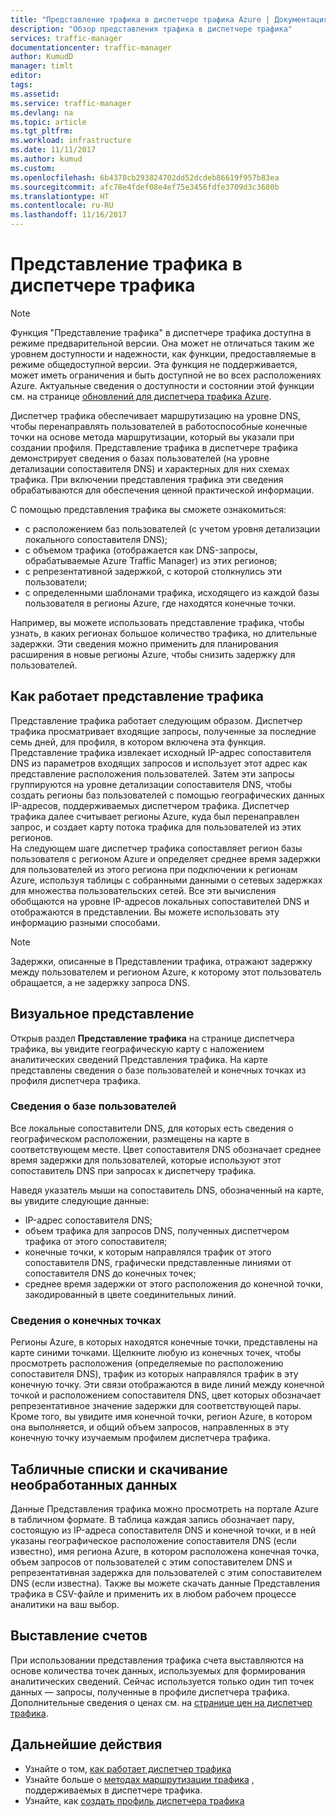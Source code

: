 ```yaml
---
title: "Представление трафика в диспетчере трафика Azure | Документация Майкрософт"
description: "Обзор представления трафика в диспетчере трафика"
services: traffic-manager
documentationcenter: traffic-manager
author: KumudD
manager: timlt
editor: 
tags: 
ms.assetid: 
ms.service: traffic-manager
ms.devlang: na
ms.topic: article
ms.tgt_pltfrm: 
ms.workload: infrastructure
ms.date: 11/11/2017
ms.author: kumud
ms.custom: 
ms.openlocfilehash: 6b4378cb293824702dd52dcdeb86619f957b83ea
ms.sourcegitcommit: afc78e4fdef08e4ef75e3456fdfe3709d3c3680b
ms.translationtype: HT
ms.contentlocale: ru-RU
ms.lasthandoff: 11/16/2017
---
```

# <a name="traffic-manager-traffic-view"></a>Представление трафика в диспетчере трафика

>[!NOTE]
>Функция "Представление трафика" в диспетчере трафика доступна в режиме предварительной версии. Она может не отличаться таким же уровнем доступности и надежности, как функции, предоставляемые в режиме общедоступной версии. Эта функция не поддерживается, может иметь ограничения и быть доступной не во всех расположениях Azure. Актуальные сведения о доступности и состоянии этой функции см. на странице [обновлений для диспетчера трафика Azure](https://azure.microsoft.com/updates/?product=traffic-manager).

Диспетчер трафика обеспечивает маршрутизацию на уровне DNS, чтобы перенаправлять пользователей в работоспособные конечные точки на основе метода маршрутизации, который вы указали при создании профиля. Представление трафика в диспетчере трафика демонстрирует сведения о базах пользователей (на уровне детализации сопоставителя DNS) и характерных для них схемах трафика. При включении представления трафика эти сведения обрабатываются для обеспечения ценной практической информации. 

С помощью представления трафика вы сможете ознакомиться:
- с расположением баз пользователей (с учетом уровня детализации локального сопоставителя DNS);
- с объемом трафика (отображается как DNS-запросы, обрабатываемые Azure Traffic Manager) из этих регионов;
- с репрезентативной задержкой, с которой столкнулись эти пользователи;
- с определенными шаблонами трафика, исходящего из каждой базы пользователя в регионы Azure, где находятся конечные точки. 

Например, вы можете использовать представление трафика, чтобы узнать, в каких регионах большое количество трафика, но длительные задержки. Эти сведения можно применить для планирования расширения в новые регионы Azure, чтобы снизить задержку для пользователей.

## <a name="how-traffic-view-works"></a>Как работает представление трафика

Представление трафика работает следующим образом. Диспетчер трафика просматривает входящие запросы, полученные за последние семь дней, для профиля, в котором включена эта функция. Представление трафика извлекает исходный IP-адрес сопоставителя DNS из параметров входящих запросов и использует этот адрес как представление расположения пользователей. Затем эти запросы группируются на уровне детализации сопоставителя DNS, чтобы создать регионы баз пользователей с помощью географических данных IP-адресов, поддерживаемых диспетчером трафика. Диспетчер трафика далее считывает регионы Azure, куда был перенаправлен запрос, и создает карту потока трафика для пользователей из этих регионов.  
На следующем шаге диспетчер трафика сопоставляет регион базы пользователя с регионом Azure и определяет среднее время задержки для пользователей из этого региона при подключении к регионам Azure, используя таблицы с собранными данными о сетевых задержках для множества пользовательских сетей. Все эти вычисления обобщаются на уровне IP-адресов локальных сопоставителей DNS и отображаются в представлении. Вы можете использовать эту информацию разными способами.

>[!NOTE]
>Задержки, описанные в Представлении трафика, отражают задержку между пользователем и регионом Azure, к которому этот пользователь обращается, а не задержку запроса DNS.

## <a name="visual-overview"></a>Визуальное представление

Открыв раздел **Представление трафика** на странице диспетчера трафика, вы увидите географическую карту с наложением аналитических сведений Представления трафика. На карте представлены сведения о базе пользователей и конечных точках из профиля диспетчера трафика.

### <a name="user-base-information"></a>Сведения о базе пользователей

Все локальные сопоставители DNS, для которых есть сведения о географическом расположении, размещены на карте в соответствующем месте. Цвет сопоставителя DNS обозначает среднее время задержки для пользователей, которые используют этот сопоставитель DNS при запросах к диспетчеру трафика.

Наведя указатель мыши на сопоставитель DNS, обозначенный на карте, вы увидите следующие данные:
- IP-адрес сопоставителя DNS;
- объем трафика для запросов DNS, полученных диспетчером трафика от этого сопоставителя;
- конечные точки, к которым направлялся трафик от этого сопоставителя DNS, графически представленные линиями от сопоставителя DNS до конечных точек; 
- среднее время задержки от этого расположения до конечной точки, закодированный в цвете соединительных линий.

### <a name="endpoint-information"></a>Сведения о конечных точках

Регионы Azure, в которых находятся конечные точки, представлены на карте синими точками. Щелкните любую из конечных точек, чтобы просмотреть расположения (определяемые по расположению сопоставителя DNS), трафик из которых направлялся трафик в эту конечную точку. Эти связи отображаются в виде линий между конечной точкой и расположением сопоставителя DNS, цвет которых обозначает репрезентативное значение задержки для соответствующей пары. Кроме того, вы увидите имя конечной точки, регион Azure, в котором она выполняется, и общий объем запросов, направленных в эту конечную точку изучаемым профилем диспетчера трафика.


## <a name="tabular-listing-and-raw-data-download"></a>Табличные списки и скачивание необработанных данных

Данные Представления трафика можно просмотреть на портале Azure в табличном формате. В таблица каждая запись обозначает пару, состоящую из IP-адреса сопоставителя DNS и конечной точки, и в ней указаны географическое расположение сопоставителя DNS (если известно), имя региона Azure, в котором расположена конечная точка, объем запросов от пользователей с этим сопоставителем DNS и репрезентативная задержка для пользователей с этим сопоставителем DNS (если известна). Также вы можете скачать данные Представления трафика в CSV-файле и применить их в любом рабочем процессе аналитики на ваш выбор.

## <a name="billing"></a>Выставление счетов

При использовании представления трафика счета выставляются на основе количества точек данных, используемых для формирования аналитических сведений. Сейчас используется только один тип точек данных — запросы, полученные в профиле диспетчера трафика. Дополнительные сведения о ценах см. на [странице цен на диспетчер трафика](https://azure.microsoft.com/pricing/details/traffic-manager/).


## <a name="next-steps"></a>Дальнейшие действия

- Узнайте о том, [как работает диспетчер трафика](traffic-manager-overview.md)
- Узнайте больше о [методах маршрутизации трафика](traffic-manager-routing-methods.md) , поддерживаемых в диспетчере трафика.
- Узнайте, как [создать профиль диспетчера трафика](traffic-manager-create-profile.md)

